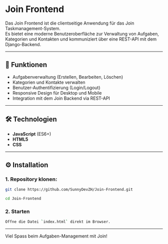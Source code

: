 # Join Frontend

Das Join Frontend ist die clientseitige Anwendung für das Join Taskmanagement-System.  
Es bietet eine moderne Benutzeroberfläche zur Verwaltung von Aufgaben, Kategorien und Kontakten und kommuniziert über eine REST-API mit dem Django-Backend.

---

## 🚀 Funktionen

- Aufgabenverwaltung (Erstellen, Bearbeiten, Löschen)
- Kategorien und Kontakte verwalten
- Benutzer-Authentifizierung (Login/Logout)
- Responsive Design für Desktop und Mobile
- Integration mit dem Join Backend via REST-API

---

## 🛠️ Technologien

- **JavaScript** (ES6+)
- **HTML5**
- **CSS**

---

## ⚙️ Installation 

### 1. Repository klonen:
```bash
git clone https://github.com/SunnyDevZH/Join-Frontend.git
```
```bash
cd Join-Frontend
```
    
### 2. Starten
```bash
Öffne die Datei `index.html` direkt im Browser.
```
---

Viel Spass beim Aufgaben-Management mit Join!